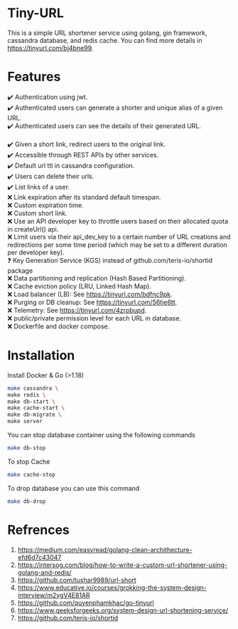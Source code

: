 # Tiny-URL
This is a simple URL shortener service using golang, gin framework, cassandra database, and redis cache. You can find more details in https://tinyurl.com/bj4bne99.

# Features

:heavy_check_mark: Authentication using jwt. <br/>
:heavy_check_mark: Authenticated users can generate a shorter and unique alias of a given URL. <br/>
:heavy_check_mark: Authenticated users can see the details of their generated URL. <br/>   
:heavy_check_mark: Given a short link, redirect users to the original link. <br/>
:heavy_check_mark: Accessible through REST APIs by other services. <br/>
:heavy_check_mark: Default url ttl in cassandra configuration. <br/>
:heavy_check_mark: Users can delete their urls. <br/>
:heavy_check_mark: List links of a user. <br/>
:x: Link expiration after its standard default timespan. <br/>
:x: Custom expiration time. <br/> 
:x: Custom short link.  <br/>
:x: Use an API developer key to throttle users based on their allocated quota in createUrl() api.<br/>
:x: Limit users via their api_dev_key to a certain number of URL creations and redirections per some time period (which may be set to a different duration per developer key). <br/>
:question: Key Generation Service (KGS) instead of github.com/teris-io/shortid package <br/>
:x: Data partitioning and replication (Hash Based Partitioning). <br/>
:x: Cache eviction policy (LRU, Linked Hash Map). <br/>
:x: Load balancer (LB): See https://tinyurl.com/bdfnc9pk. <br/>
:x: Purging or DB cleanup: See https://tinyurl.com/56tje6tt. <br/>
:x: Telemetry: See https://tinyurl.com/4zrpbupd. <br/>
:x: public/private permission level for each URL in database. <br/>
:x: Dockerfile and docker compose. <br/>

# Installation

Install Docker & Go (>1.18)

```bash
make cassandra \
make redis \
make db-start \
make cache-start \
make db-migrate \
make server
```
You can stop database container using the following commands

```bash
make db-stop
```
To stop Cache

```bash
make cache-stop
```
To drop database you can use this command

```bash
make db-drop
```

# Refrences

1. https://medium.com/easyread/golang-clean-archithecture-efd6d7c43047
2. https://intersog.com/blog/how-to-write-a-custom-url-shortener-using-golang-and-redis/
3. https://github.com/tushar9989/url-short
4. https://www.educative.io/courses/grokking-the-system-design-interview/m2ygV4E81AR
5. https://github.com/quyenphamkhac/go-tinyurl
6. https://www.geeksforgeeks.org/system-design-url-shortening-service/
7. https://github.com/teris-io/shortid
